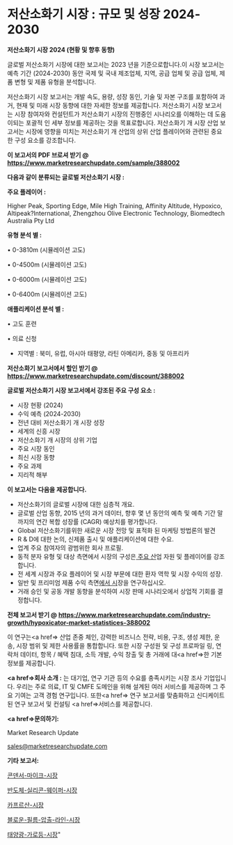 # 저산소화기 시장 : 규모 및 성장 2024-2030

<strong>저산소화기 시장 2024 (현황 및 향후 동향)</strong>

글로벌 저산소화기 시장에 대한 보고서는 2023 년을 기준으로합니다.이 시장 보고서는 예측 기간 (2024-2030) 동안 국제 및 국내 제조업체, 지역, 공급 업체 및 공급 업체, 제품 변형 및 제품 유형을 분석합니다.

저산소화기 시장 보고서는 개발 속도, 용량, 성장 동인, 기술 및 자본 구조를 포함하여 과거, 현재 및 미래 시장 동향에 대한 자세한 정보를 제공합니다. 저산소화기 시장 보고서는 시장 참여자와 컨설턴트가 저산소화기 시장의 진행중인 시나리오를 이해하는 데 도움이되는 포괄적 인 세부 정보를 제공하는 것을 목표로합니다. 저산소화기 개 시장 산업 보고서는 시장에 영향을 미치는 저산소화기 개 산업의 상위 산업 플레이어와 관련된 중요한 구성 요소를 강조합니다.



<strong>이 보고서의 PDF 브로셔 받기 @ <a href=https://www.marketresearchupdate.com/sample/388002>https://www.marketresearchupdate.com/sample/388002</a></strong>



<strong>다음과 같이 분류되는 글로벌 저산소화기 시장 :</strong>



<strong>주요 플레이어 :</strong>

Higher Peak, Sporting Edge, Mile High Training, Affinity Altitude, Hypoxico, Altipeak?International, Zhengzhou Olive Electronic Technology, Biomedtech Australia Pty Ltd



<strong>유형 분석 별 :</strong>

• 0-3810m (시뮬레이션 고도)

• 0-4500m (시뮬레이션 고도)

• 0-6000m (시뮬레이션 고도)

• 0-6400m (시뮬레이션 고도)



<strong>애플리케이션 분석 별 :</strong>

• 고도 훈련

• 의료 신청

<ul>
  <li>지역별 : 북미, 유럽, 아시아 태평양, 라틴 아메리카, 중동 및 아프리카</li>
</ul>


<strong>저산소화기 보고서에서 할인 받기 @ <a href=https://www.marketresearchupdate.com/discount/388002>https://www.marketresearchupdate.com/discount/388002</a></strong>



<strong>글로벌 저산소화기 시장 보고서에서 강조된 주요 구성 요소 :</strong>
<ul>
  <li>시장 현황 (2024)</li>
  <li>수익 예측 (2024-2030)</li>
  <li>전년 대비 저산소화기 개 시장 성장</li>
  <li>세계의 신흥 시장</li>
  <li>저산소화기 개 시장의 상위 기업</li>
  <li>주요 시장 동인</li>
  <li>최신 시장 동향</li>
  <li>주요 과제</li>
  <li>지리적 해부</li>
</ul>


<strong>이 보고서는 다음을 제공합니다.</strong>
<ul>
  <li>저산소화기의 글로벌 시장에 대한 심층적 개요.</li>
  <li>글로벌 산업 동향, 2015 년의 과거 데이터, 향후 몇 년 동안의 예측 및 예측 기간 말까지의 연간 복합 성장률 (CAGR) 예상치를 평가합니다.</li>
  <li>Global 저산소화기를위한 새로운 시장 전망 및 표적화 된 마케팅 방법론의 발견</li>
  <li>R &amp; D에 대한 논의, 신제품 출시 및 애플리케이션에 대한 수요.</li>
  <li>업계 주요 참여자의 광범위한 회사 프로필.</li>
  <li>동적 분자 유형 및 대상 측면에서 시장의 구성은<a href=> 주요 산</a>업 자원 및 플레이어를 강조합니다.</li>
  <li>전 세계 시장과 주요 플레이어 및 시장 부문에 대한 환자 역학 및 시장 수익의 성장.</li>
  <li>일반 및 프리미엄 제품 수익 측면<a href=>에서 시</a>장을 연구하십시오.</li>
  <li>거래 승인 및 공동 개발 동향을 분석하여 시장 판매 시나리오에서 상업적 기회를 결정합니다.</li>
</ul>



<strong>전체 보고서 받기 @ <a href=https://www.marketresearchupdate.com/industry-growth/hypoxicator-market-statistices-388002>https://www.marketresearchupdate.com/industry-growth/hypoxicator-market-statistices-388002</a></strong>

이 연구는<a href=> 산업 존중</a> 체인, 강력한 비즈니스 전략, 비용, 구조, 생성 제한, 운송, 시장 범위 및 제한 사용률을 통합합니다. 또한 시장 구성원 및 구성 프로파일 링, 연락처 데이터, 항목 / 혜택 침대, 소득 개발, 수익 창출 및 총 거래에 대<a href=>한 기본 </a>정보를 제공합니다.



<strong><a href=>회사 소</a>개 :</strong>
는 대기업, 연구 기관 등의 수요를 충족시키는 시장 조사 기업입니다. 우리는 주로 의료, IT 및 CMFE 도메인을 위해 설계된 여러 서비스를 제공하며 그 주요 기여는 고객 경험 연구입니다. 또한<a href=> 연구 보</a>고서를 맞춤화하고 신디케이트 된 연구 보고서 및 컨설팅 <a href=>서비스</a>를 제공합니다.



<strong><a href=>문의하기:</a></strong>

Market Research Update

sales@marketresearchupdate.com



<strong>기타 보고서:</strong>

<a href=https://www.linkedin.com/pulse/콘덴서-마이크-시장-진입-전략-및-위험-평가2029년-survey-spotlight-pro-24-analysis/>콘덴서-마이크-시장</a>

<a href=https://www.linkedin.com/pulse/반도체-실리콘-웨이퍼-시장-진입-전략-및-위험-평가2029년-market-matrix-musings-analysis-cfrmf/>반도체-실리콘-웨이퍼-시장</a>

<a href=https://www.linkedin.com/pulse/카프르산-시장-진입-전략-및-위험-평가2029년-consumer-connection-compendium-ana-jlyxf/>카프르산-시장</a>

<a href=https://www.linkedin.com/pulse/블로운-필름-압출-라인-시장-현재-및-미래-성장-2030-trendsetters-talk-360-analysis-uyxmf/>블로운-필름-압출-라인-시장</a>

<a href=https://www.linkedin.com/pulse/태양광-가로등-시장-현재-및-미래-성장-2029-analytics-avenue-adventures-24-ana-gxpjf/>태양광-가로등-시장</a>"
